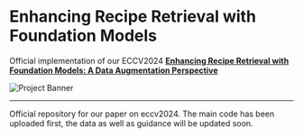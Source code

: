 # Enhancing Recipe Retrieval with Foundation Models


Official implementation of  our ECCV2024 **[Enhancing Recipe Retrieval with Foundation Models: A Data Augmentation Perspective ](https://arxiv.org/abs/2312.04763)**

![Project Banner](figs.png)

---
Official repository for our paper on eccv2024. 
The main code has been uploaded first, the data as well as guidance will be updated soon.




